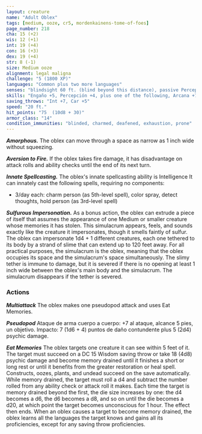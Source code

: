 ```yaml
---
layout: creature
name: "Adult Oblex"
tags: [medium, ooze, cr5, mordenkainens-tome-of-foes]
page_number: 218
cha: 15 (+2)
wis: 12 (+1)
int: 19 (+4)
con: 16 (+3)
dex: 19 (+4)
str: 8 (-1)
size: Medium ooze
alignment: legal maligna
challenge: "5 (1800 XP)"
languages: "Common plus two more languages"
senses: "blindsight 60 ft. (blind beyond this distance), passive Perception 14"
skills: "Engaño +5, Percepción +4, plus one of the following, Arcana +7, Historia +7, Nature +7, or Religión +7"
saving_throws: "Int +7, Car +5"
speed: "20 ft."
hit_points: "75  (10d8 + 30)"
armor_class: "14"
condition_immunities: "blinded, charmed, deafened, exhaustion, prone"
---
```


***Amorphous.*** The oblex can move through a space as narrow as 1 inch wide without squeezing.

***Aversion to Fire.*** If the oblex takes fire damage, it has disadvantage on attack rolls and ability checks until the end of its next turn.

***Innate Spellcasting.*** The oblex's innate spellcasting ability is Intelligence It can innately cast the following spells, requiring no components:
* 3/day each: charm person (as 5th-level spell), color spray, detect thoughts, hold person (as 3rd-level spell)

***Sulfurous Impersonation.*** As a bonus action, the oblex can extrude a piece of itself that assumes the appearance of one Medium or smaller creature whose memories it has stolen. This simulacrum appears, feels, and sounds exactly like the creature it impersonates, though it smells faintly of sulfur. The oblex can impersonate 1d4 + 1 different creatures, each one tethered to its body by a strand of slime that can extend up to 120 feet away. For all practical purposes, the simulacrum is the oblex, meaning that the oblex occupies its space and the simulacrum's space simultaneously. The slimy tether is immune to damage, but it is severed if there is no opening at least 1 inch wide between the oblex's main body and the simulacrum. The simulacrum disappears if the tether is severed.

### Actions

***Multiattack*** The oblex makes one pseudopod attack and uses Eat Memories.

***Pseudopod*** Ataque de arma cuerpo a cuerpo: +7 al ataque, alcance 5 pies, un objetivo. Impacto: 7 (1d6 + 4) puntos de daño contundente plus 5 (2d4) psychic damage.

***Eat Memories*** The oblex targets one creature it can see within 5 feet of it. The target must succeed on a DC 15 Wisdom saving throw or take 18 (4d8) psychic damage and become memory drained until it finishes a short or long rest or until it benefits from the greater restoration or heal spell. Constructs, oozes, plants, and undead succeed on the save automatically.
While memory drained, the target must roll a d4 and subtract the number rolled from any ability check or attack roll it makes. Each time the target is memory drained beyond the first, the die size increases by one: the d4 becomes a d6, the d6 becomes a d8, and so on until the die becomes a d20, at which point the target becomes unconscious for 1 hour. The effect then ends.
When an oblex causes a target to become memory drained, the oblex learns all the languages the target knows and gains all its proficiencies, except for any saving throw proficiencies.
